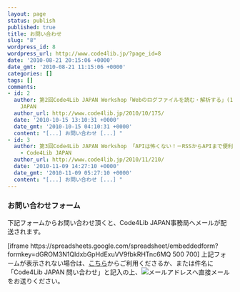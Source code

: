 ```yaml
---
layout: page
status: publish
published: true
title: お問い合わせ
slug: "8"
wordpress_id: 8
wordpress_url: http://www.code4lib.jp/?page_id=8
date: '2010-08-21 20:15:06 +0000'
date_gmt: '2010-08-21 11:15:06 +0000'
categories: []
tags: []
comments:
- id: 2
  author: 第2回Code4Lib JAPAN Workshop「Webのログファイルを読む・解析する」(10月24日)（サービス構築コース） - Code4Lib
    JAPAN
  author_url: http://www.code4lib.jp/2010/10/175/
  date: '2010-10-15 13:10:31 +0000'
  date_gmt: '2010-10-15 04:10:31 +0000'
  content: "[...] お問い合わせ [...] "
- id: 3
  author: 第3回Code4Lib JAPAN Workshop 「APIは怖くない！－RSSからAPIまで便利な仕組みを使い倒そう」（12月12～13日）（サービス構築コース）
    - Code4Lib JAPAN
  author_url: http://www.code4lib.jp/2010/11/210/
  date: '2010-11-09 14:27:10 +0000'
  date_gmt: '2010-11-09 05:27:10 +0000'
  content: "[...] お問い合わせ [...] "
---
```

<h3>お問い合わせフォーム</h3>
<p>下記フォームからお問い合わせ頂くと、Code4Lib JAPAN事務局へメールが配送されます。</p>
<p>[iframe https://spreadsheets.google.com/spreadsheet/embeddedform?formkey=dGROM3N1QldxbGpHdExuVV9fbkRHTnc6MQ 500 700]  上記フォームが表示されない場合は、<a href="https://spreadsheets.google.com/a/code4lib.jp/spreadsheet/viewform?hl=en_US&formkey=dGROM3N1QldxbGpHdExuVV9fbkRHTnc6MQ#gid=0">こちら</a>からご利用くださるか、または件名に「Code4Lib JAPAN 問い合わせ」と記入の上、<img src="{{ site.baseurl }}/assets/uploads/2010/11/info_code4lib_mail.gif" alt="メールアドレス" />へ直接メールをお送りください。 </p>
